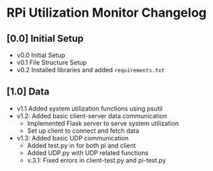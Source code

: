 
# RPi Utilization Monitor Changelog

## [0.0] Initial Setup

- v0.0 Initial Setup
- v0.1 File Structure Setup
- v0.2 Installed libraries and added `requirements.txt`

## [1.0] Data
- v1.1 Added system utilization functions using psutil
- v1.2: Added basic client-server data communication
  - Implemented Flask server to serve system utilization
  - Set up client to connect and fetch data
- v1.3: Added basic UDP communication
  - Added test.py in for both pi and client
  - Added UDP.py with UDP related functions
  - v.3.1: Fixed errors in client-test.py and pi-test.py